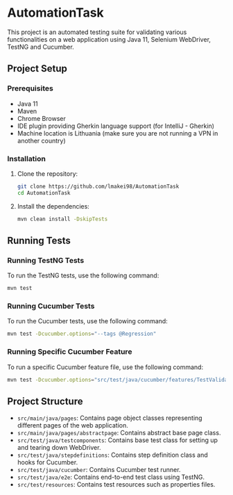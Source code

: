 # AutomationTask

This project is an automated testing suite for validating various functionalities on a web application using Java 11, Selenium WebDriver, TestNG and Cucumber.

## Project Setup

### Prerequisites

- Java 11
- Maven
- Chrome Browser
- IDE plugin providing Gherkin language support (for IntelliJ - Gherkin)
- Machine location is Lithuania (make sure you are not running a VPN in another country)

### Installation

1. Clone the repository:
    ```sh
    git clone https://github.com/lmakei98/AutomationTask
    cd AutomationTask
    ```

2. Install the dependencies:
    ```sh
    mvn clean install -DskipTests
    ```

## Running Tests

### Running TestNG Tests

To run the TestNG tests, use the following command:
```sh
mvn test
```

### Running Cucumber Tests

To run the Cucumber tests, use the following command:
```sh
mvn test -Dcucumber.options="--tags @Regression"
```

### Running Specific Cucumber Feature

To run a specific Cucumber feature file, use the following command:
```sh
mvn test -Dcucumber.options="src/test/java/cucumber/features/TestValidationsOnPurchaseScreen.feature"
```

## Project Structure

- `src/main/java/pages`: Contains page object classes representing different pages of the web application.
- `src/main/java/pages/abstractpage`: Contains abstract base page class.
- `src/test/java/testcomponents`: Contains base test class for setting up and tearing down WebDriver.
- `src/test/java/stepdefinitions`: Contains step definition class and hooks for Cucumber.
- `src/test/java/cucumber`: Contains Cucumber test runner.
- `src/test/java/e2e`: Contains end-to-end test class using TestNG.
- `src/test/resources`: Contains test resources such as properties files.
